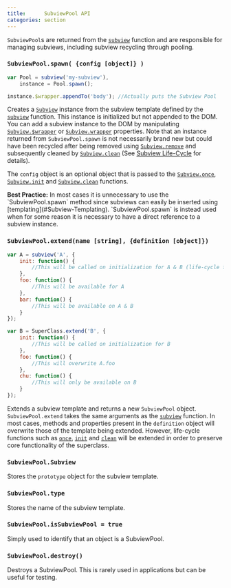 ```yaml
---
title:      SubviewPool API
categories: section
---
```


`SubviewPool`s are returned from the [`subview`](#subview) function and are responsible for managing subviews, including subview recycling through pooling.

### <a name='SubviewPool.spawn'>`SubviewPool.spawn( {config [object]} )`</a>

```javascript
var Pool = subview('my-subview'),
    instance = Pool.spawn();

instance.$wrapper.appendTo('body'); //Actually puts the Subview Pool
```

Creates a [`Subview`](#Subview-API) instance from the subview template defined by the [`subview`](#subview) function. This instance is initialized but not appended to the DOM. You can add a subview instance to the DOM by manipulating [`Subview.$wrapper`](#Subview.$wrapper) or [`Subview.wrapper`](#Subview.wrapper) properties. Note that an instance returned from `SubviewPool.spawn` is not necessarily brand new but could have been recycled after being removed using [`Subview.remove`](#Subview.remove) and subsequently cleaned by [`Subview.clean`](#Subview.clean) (See [Subview Life-Cycle](#Subview-Life-Cycle) for details).

The `config` object is an optional object that is passed to the [`Subview.once`](#Subview.once), [`Subview.init`](#Subview.init) and [`Subview.clean`](#Subview.clean) functions.

<section class='best-practice'>
    <strong>Best Practice:</strong> In most cases it is unnecessary to use the `SubviewPool.spawn` method since subviews can easily be inserted using [templating](#Subview-Templating).  `SubviewPool.spawn` is instead used when for some reason it is necessary to have a direct reference to a subview instance.
</section>


### <a name='SubviewPool.extend'>`SubviewPool.extend(name [string], {definition [object]})`</a>

```javascript
var A = subview('A', {
    init: function() {
        //This will be called on initialization for A & B (life-cycle function)
    },
    foo: function() {
        //This will be available for A
    },
    bar: function() {
        //This will be available on A & B
    }
});

var B = SuperClass.extend('B', {
    init: function() {
        //This will be called on initialization for B
    },
    foo: function() {
        //This will overwrite A.foo
    },
    chu: function() {
        //This will only be available on B
    }
});
```

Extends a subview template and returns a new `SubviewPool` object.  `SubviewPool.extend` takes the same arguments as the [`subview`](#subview) function.  In most cases, methods and properties present in the `definition` object will overwrite those of the template being extended.  However, life-cycle functions such as [`once`](#Subview.once), [`init`](#Subview.init) and [`clean`](#Subview.clean) will be extended in order to preserve core functionality of the superclass.


### <a name='SubviewPool.Subview'>`SubviewPool.Subview`</a>

Stores the `prototype` object for the subview template.


### <a name='SubviewPool.type'>`SubviewPool.type`</a>

Stores the name of the subview template.


### <a name='SubviewPool.isSubviewPool'>`SubviewPool.isSubviewPool = true`</a>

Simply used to identify that an object is a SubviewPool.


### <a name='SubviewPool.destroy'>`SubviewPool.destroy()`</a>

Destroys a SubviewPool.  This is rarely used in applications but can be useful for testing.





